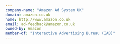 ```yaml
---
company-name: "Amazon Ad System UK"
domain: amazon.co.uk
home: http://www.amazon.co.uk
email: ad-feedback@amazon.co.uk
owned-by: Amazon
member-of: "Interactive Advertising Bureau (IAB)"
---
```




